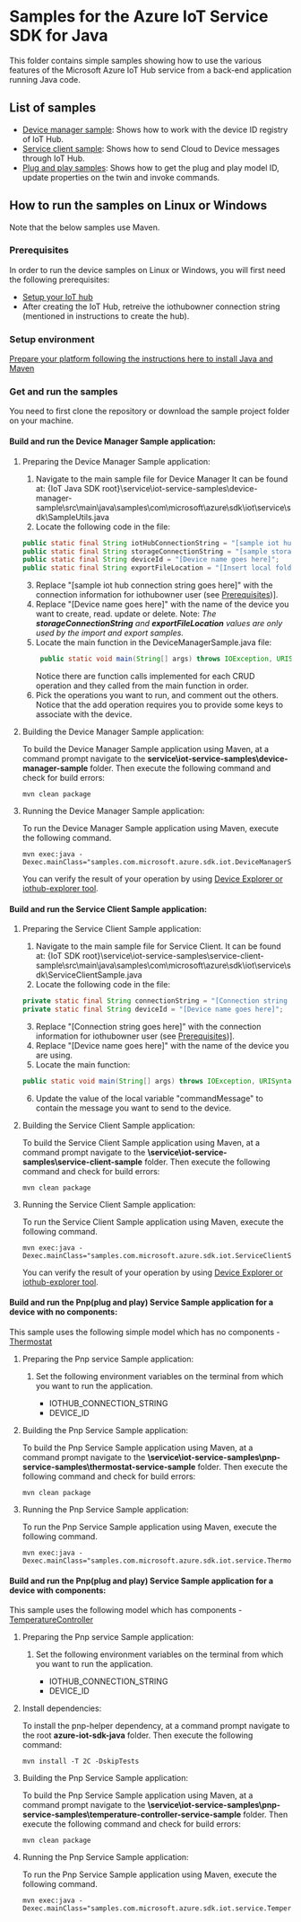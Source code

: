 # Samples for the Azure IoT Service SDK for Java

This folder contains simple samples showing how to use the various features of the Microsoft Azure IoT Hub service from a back-end application running Java code.

## List of samples

* [Device manager sample](device-manager-sample): Shows how to work with the device ID registry of IoT Hub. 
* [Service client sample](service-client-sample): Shows how to send Cloud to Device messages through IoT Hub. 
* [Plug and play samples](https://github.com/Azure/azure-iot-sdk-java/tree/preview/service/iot-service-samples/pnp-service-sample): Shows how to get the plug and play model ID, update properties on the twin and invoke commands. 

## How to run the samples on Linux or Windows

Note that the below samples use Maven.

<a name="prerequisites"></a>
### Prerequisites
In order to run the device samples on Linux or Windows, you will first need the following prerequisites:
* [Setup your IoT hub][lnk-setup-iot-hub]
* After creating the IoT Hub, retreive the iothubowner connection string (mentioned in instructions to create the hub).

### Setup environment
[Prepare your platform following the instructions here to install Java and Maven][devbox-setup]

### Get and run the samples
You need to first clone the repository or download the sample project folder on your machine.

#### Build and run the Device Manager Sample application:
1. Preparing the Device Manager Sample application:
   1. Navigate to the main sample file for Device Manager
   It can be found at:
   {IoT Java SDK root}\service\iot-service-samples\device-manager-sample\src\main\java\samples\com\microsoft\azure\sdk\iot\service\sdk\SampleUtils.java
   2. Locate the following code in the file:
	```java
	public static final String iotHubConnectionString = "[sample iot hub connection string goes here]";
	public static final String storageConnectionString = "[sample storage connection string goes here]";
	public static final String deviceId = "[Device name goes here]";
	public static final String exportFileLocation = "[Insert local folder here - something like C:\\foldername\\]";
	```
   3. Replace "[sample iot hub connection string goes here]" with the connection information for iothubowner user (see [Prerequisites](#prerequisites))].
   4. Replace "[Device name goes here]" with the name of the device you want to create, read. update or delete.
      Note: _The **storageConnectionString** and **exportFileLocation** values are only used by the import and export samples._
   5. Locate the main function in the DeviceManagerSample.java file: 
      ```java
	   public static void main(String[] args) throws IOException, URISyntaxException, Exception
	  ``` 
      Notice there are function calls implemented for each CRUD operation and they called from the main function in order.
   6. Pick the operations you want to run, and comment out the others. Notice that the add operation requires you to provide some keys to associate with the device.
    
2. Building the Device Manager Sample application:

   To build the Device Manager Sample application using Maven, at a command prompt navigate to the **service\iot-service-samples\device-manager-sample** folder. Then execute the following command and check for build errors:
   ```
   mvn clean package
   ```

3. Running the Device Manager Sample application:

   To run the Device Manager Sample application using Maven, execute the following command.
   ```
   mvn exec:java -Dexec.mainClass="samples.com.microsoft.azure.sdk.iot.DeviceManagerSample"
   ```

   You can verify the result of your operation by using [Device Explorer or iothub-explorer tool][lnk-manage-iot-hub].

#### Build and run the Service Client Sample application:

1. Preparing the Service Client Sample application:
   1. Navigate to the main sample file for Service Client.
	  It can be found at: 
	  {IoT SDK root}\service\iot-service-samples\service-client-sample\src\main\java\samples\com\microsoft\azure\sdk\iot\service\sdk\ServiceClientSample.java
   2. Locate the following code in the file:
   ```java
   private static final String connectionString = "[Connection string goes here]";
   private static final String deviceId = "[Device name goes here]";
   ```
   3. Replace "[Connection string goes here]" with the connection information for iothubowner user (see [Prerequisites](#prerequisites))].
   4. Replace "[Device name goes here]" with the name of the device you are using.
   5. Locate the main function:
   ```java
   public static void main(String[] args) throws IOException, URISyntaxException, Exception
   ```
   6. Update the value of the local variable "commandMessage" to contain the message you want to send to the device.
    
2. Building the Service Client Sample application:

    To build the Service Client Sample application using Maven, at a command prompt navigate to the **\service\iot-service-samples\service-client-sample** folder. Then execute the following command and check for build errors:
    
    ```
    mvn clean package
    ```

3. Running the Service Client Sample application:

	To run the Service Client Sample application using Maven, execute the following command.
    
    ```
    mvn exec:java -Dexec.mainClass="samples.com.microsoft.azure.sdk.iot.ServiceClientSample"
    ```

	You can verify the result of your operation by using [Device Explorer or iothub-explorer tool][lnk-manage-iot-hub].

#### Build and run the Pnp(plug and play) Service Sample application for a device with no components:
This sample uses the following simple model which has no components - [Thermostat](https://github.com/Azure/opendigitaltwins-dtdl/blob/master/DTDL/v2/samples/Thermostat.json)
1. Preparing the Pnp service Sample application:
   1. Set the following environment variables on the terminal from which you want to run the application.

      * IOTHUB_CONNECTION_STRING
      * DEVICE_ID

2. Building the Pnp Service Sample application:

    To build the Pnp Service Sample application using Maven, at a command prompt navigate to the **\service\iot-service-samples\pnp-service-samples\thermostat-service-sample** folder. Then execute the following command and check for build errors:
    
    ```
    mvn clean package
    ```

3. Running the Pnp Service Sample application:

	To run the Pnp Service Sample application using Maven, execute the following command.
    
    ```
    mvn exec:java -Dexec.mainClass="samples.com.microsoft.azure.sdk.iot.service.Thermostat"
    ```

#### Build and run the Pnp(plug and play) Service Sample application for a device with components:
This sample uses the following model which has components - [TemperatureController](https://github.com/Azure/opendigitaltwins-dtdl/blob/master/DTDL/v2/samples/TemperatureController.json)
1. Preparing the Pnp service Sample application:
   1. Set the following environment variables on the terminal from which you want to run the application.

      * IOTHUB_CONNECTION_STRING
      * DEVICE_ID

2. Install dependencies:

    To install the pnp-helper dependency, at a command prompt navigate to the root **azure-iot-sdk-java** folder. Then execute the following command:
    
    ```
    mvn install -T 2C -DskipTests
    ```

3. Building the Pnp Service Sample application:

    To build the Pnp Service Sample application using Maven, at a command prompt navigate to the **\service\iot-service-samples\pnp-service-samples\temperature-controller-service-sample** folder. Then execute the following command and check for build errors:
    
    ```
    mvn clean package
    ```

4. Running the Pnp Service Sample application:

	To run the Pnp Service Sample application using Maven, execute the following command.
    
    ```
    mvn exec:java -Dexec.mainClass="samples.com.microsoft.azure.sdk.iot.service.TemperatureController"
    ```

[devbox-setup]: ../../doc/java-devbox-setup.md
[lnk-setup-iot-hub]: https://aka.ms/howtocreateazureiothub
[lnk-manage-iot-hub]: https://aka.ms/manageiothub
[android-studio]: https://developer.android.com/studio/index.html
